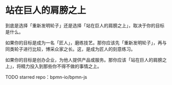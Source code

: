 
# 站在巨人的肩膀之上

到底是选择「重新发明轮子」还是选择「站在巨人的肩膀之上」，取决于你的目标是什么。

如果你的目标是成为一名「匠人」，磨练技艺。那你应该先「重新发明轮子」，再与同类轮子进行比较，博采众家之长。这，是成为匠人的刻意练习。

如果你的目标是创办企业，为他人提供产品或服务。那你应该「站在巨人的肩膀之上」，将精力投入到那些你不得不做的事情之上。

TODO starred repo：bpmn-io/bpmn-js
